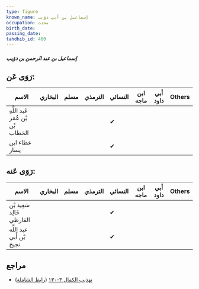 ```yaml
---
type: figure
known_name: إسماعيل بن أبي ذؤيب
occupation: محدث
birth_date:
passing_date:
tahdhib_id: 460
---
```

##### إسماعيل بن عبد الرحمن بن ذؤيب

## رَوَى عَن:
| الاسم                             | البخاري | مسلم | الترمذي | النسائي | ابن ماجه | أبي داود | Others |
| --------------------------------- | ------- | ---- | ------- | ------- | -------- | -------- | ------ |
| عَبد اللَّهِ بْن عُمَر بْن الخطاب |         |      |         | ✔       |          |          |        |
| عطاء ابن يسار                     |         |      |         | ✔       |          |          |        |
## رَوَى عَنه:
| الاسم                     | البخاري | مسلم | الترمذي | النسائي | ابن ماجه | أبي داود | Others |
| ------------------------- | ------- | ---- | ------- | ------- | -------- | -------- | ------ |
| سَعِيد بْن خَالِد القارظي |         |      |         | ✔       |          |          |        |
| عبد اللَّه بْن أَبي نجيح  |         |      |         | ✔       |          |          |        |
## مراجع
- [تهذيب الكمال ٣-١٣٠](obsidian://open?vault=Tahdhib-al-Kamal&file=Figures/٤٦٠-إسماعيل%20بن%20عبد%20الرحمن%20بن%20ذؤيب) ([رابط الشاملة](https://shamela.ws/book/3722/1144))